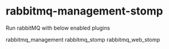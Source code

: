 # rabbitmq-management-stomp
Run rabbitMQ with below enabled plugins

rabbitmq_management
rabbitmq_stomp
rabbitmq_web_stomp
